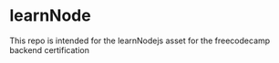 # learnNode

This repo is intended for the learnNodejs asset for the freecodecamp backend certification
